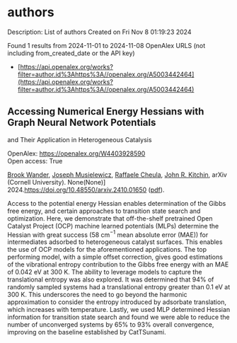 # authors
Description: List of authors
Created on Fri Nov  8 01:19:23 2024

Found 1 results from 2024-11-01 to 2024-11-08
OpenAlex URLS (not including from_created_date or the API key)
- [https://api.openalex.org/works?filter=author.id%3Ahttps%3A//openalex.org/A5003442464](https://api.openalex.org/works?filter=author.id%3Ahttps%3A//openalex.org/A5003442464)

## Accessing Numerical Energy Hessians with Graph Neural Network Potentials
  and Their Application in Heterogeneous Catalysis   

OpenAlex: https://openalex.org/W4403928590    
Open access: True
    
[Brook Wander](https://openalex.org/A5029824000), [Joseph Musielewicz](https://openalex.org/A5035368167), [Raffaele Cheula](https://openalex.org/A5022902169), [John R. Kitchin](https://openalex.org/A5003442464), arXiv (Cornell University). None(None)] 2024.https://doi.org/10.48550/arxiv.2410.01650 ([pdf](http://arxiv.org/pdf/2410.01650)).
    
Access to the potential energy Hessian enables determination of the Gibbs free energy, and certain approaches to transition state search and optimization. Here, we demonstrate that off-the-shelf pretrained Open Catalyst Project (OCP) machine learned potentials (MLPs) determine the Hessian with great success (58 cm$^{-1}$ mean absolute error (MAE)) for intermediates adsorbed to heterogeneous catalyst surfaces. This enables the use of OCP models for the aforementioned applications. The top performing model, with a simple offset correction, gives good estimations of the vibrational entropy contribution to the Gibbs free energy with an MAE of 0.042 eV at 300 K. The ability to leverage models to capture the translational entropy was also explored. It was determined that 94% of randomly sampled systems had a translational entropy greater than 0.1 eV at 300 K. This underscores the need to go beyond the harmonic approximation to consider the entropy introduced by adsorbate translation, which increases with temperature. Lastly, we used MLP determined Hessian information for transition state search and found we were able to reduce the number of unconverged systems by 65% to 93% overall convergence, improving on the baseline established by CatTSunami.    

    
